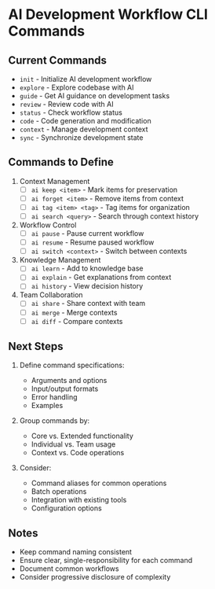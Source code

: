 # AI Development Workflow CLI Commands

## Current Commands
- `init` - Initialize AI development workflow
- `explore` - Explore codebase with AI
- `guide` - Get AI guidance on development tasks
- `review` - Review code with AI
- `status` - Check workflow status
- `code` - Code generation and modification
- `context` - Manage development context
- `sync` - Synchronize development state

## Commands to Define
1. Context Management
   - [ ] `ai keep <item>` - Mark items for preservation
   - [ ] `ai forget <item>` - Remove items from context
   - [ ] `ai tag <item> <tag>` - Tag items for organization
   - [ ] `ai search <query>` - Search through context history

2. Workflow Control
   - [ ] `ai pause` - Pause current workflow
   - [ ] `ai resume` - Resume paused workflow
   - [ ] `ai switch <context>` - Switch between contexts

3. Knowledge Management
   - [ ] `ai learn` - Add to knowledge base
   - [ ] `ai explain` - Get explanations from context
   - [ ] `ai history` - View decision history

4. Team Collaboration
   - [ ] `ai share` - Share context with team
   - [ ] `ai merge` - Merge contexts
   - [ ] `ai diff` - Compare contexts

## Next Steps
1. Define command specifications:
   - Arguments and options
   - Input/output formats
   - Error handling
   - Examples

2. Group commands by:
   - Core vs. Extended functionality
   - Individual vs. Team usage
   - Context vs. Code operations

3. Consider:
   - Command aliases for common operations
   - Batch operations
   - Integration with existing tools
   - Configuration options

## Notes
- Keep command naming consistent
- Ensure clear, single-responsibility for each command
- Document common workflows
- Consider progressive disclosure of complexity
